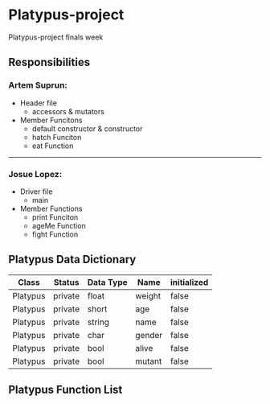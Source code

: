 # Platypus-project
Platypus-project finals week

## Responsibilities
### Artem Suprun:
- Header file
  - accessors & mutators
- Member Funcitons
  - default constructor & constructor
  - hatch Funciton
  - eat Function
<hr />

### Josue Lopez:
- Driver file
  - main
- Member Functions
  - print Funciton
  - ageMe Function
  - fight Function

## Platypus Data Dictionary
| Class | Status | Data Type | Name | initialized |
| --- | --- | --- | --- | --- | 
| Platypus | private | float | weight | false |
| Platypus | private | short | age | false |
| Platypus | private | string | name | false |
| Platypus | private | char | gender | false |
| Platypus | private | bool | alive | false |
| Platypus | private | bool | mutant | false |

## Platypus Function List
 
